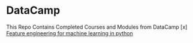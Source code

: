 # DataCamp
This Repo Contains Completed Courses and Modules from DataCamp
[x] [Feature engineering for machine learning in python](https://github.com/Akawi85/DataCamp/tree/main/Feature%20Engineering%20for%20Machine%20Learning%20in%20Python)

